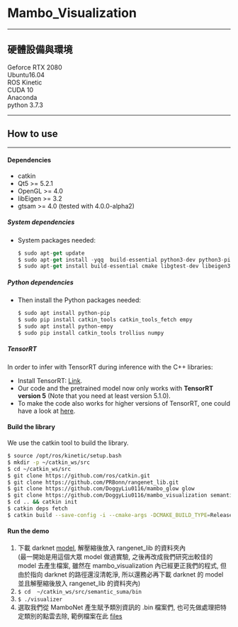# Mambo_Visualization

---

## 硬體設備與環境

Geforce RTX 2080  
Ubuntu16.04  
ROS Kinetic  
CUDA 10  
Anaconda  
python 3.7.3

---
## How to use
---

#### Dependencies
- catkin
- Qt5 >= 5.2.1
- OpenGL >= 4.0
- libEigen >= 3.2
- gtsam >= 4.0 (tested with 4.0.0-alpha2)

##### System dependencies

- System packages needed:
  ```as
  $ sudo apt-get update 
  $ sudo apt-get install -yqq  build-essential python3-dev python3-pip apt-utils git cmake libboost-all-dev libyaml-cpp-dev libopencv-dev
  $ sudo apt-get install build-essential cmake libgtest-dev libeigen3-dev libboost-all-dev qtbase5-dev libglew-dev libqt5libqgtk2 catkin
  ```
  
##### Python dependencies

- Then install the Python packages needed:

  ```sh
  $ sudo apt install python-pip
  $ sudo pip install catkin_tools catkin_tools_fetch empy
  $ sudo apt install python-empy
  $ sudo pip install catkin_tools trollius numpy
  ```
  
##### TensorRT

In order to infer with TensorRT during inference with the C++ libraries:

- Install TensorRT: [Link](https://developer.nvidia.com/tensorrt).
- Our code and the pretrained model now only works with **TensorRT version 5** (Note that you need at least version 5.1.0).
- To make the code also works for higher versions of TensorRT, one could have a look at [here](https://github.com/PRBonn/rangenet_lib/issues/9).

#### Build the library
We use the catkin tool to build the library.

  ```sh
  $ source /opt/ros/kinetic/setup.bash
  $ mkdir -p ~/catkin_ws/src
  $ cd ~/catkin_ws/src
  $ git clone https://github.com/ros/catkin.git 
  $ git clone https://github.com/PRBonn/rangenet_lib.git
  $ git clone https://github.com/DoggyLiu0116/mambo_glow glow
  $ git clone https://github.com/DoggyLiu0116/mambo_visualization semantic_suma
  $ cd .. && catkin init
  $ catkin deps fetch
  $ catkin build --save-config -i --cmake-args -DCMAKE_BUILD_TYPE=Release -DOPENGL_VERSION=430 -DENABLE_NVIDIA_EXT=YES

  ```
  
#### Run the demo

1. 下載 darknet [model](http://www.ipb.uni-bonn.de/html/projects/semantic_suma/darknet53.tar.gz), 解壓縮後放入 rangenet_lib 的資料夾內  
(最一開始是用這個大眾 model 做過實驗, 之後再改成我們研究出較佳的 model 去產生檔案, 雖然在 mambo_visualization 內已經更正我們的程式, 但由於指向 darknet 的路徑還沒清乾淨, 所以還務必再下載 darknet 的 model 並且解壓縮後放入 rangenet_lib 的資料夾內)  
2. `$ cd  ~/catkin_ws/src/semantic_suma/bin `  
3. `$ ./visualizer `  
4. 選取我們從 MamboNet 產生賦予類別資訊的 .bin 檔案們, 也可先做處理把特定類別的點雲去除, 範例檔案在此 [files](https://drive.google.com/drive/u/1/folders/1750c7j-UaKiubwqtlM9HWYEEFtZRQiZ0)
